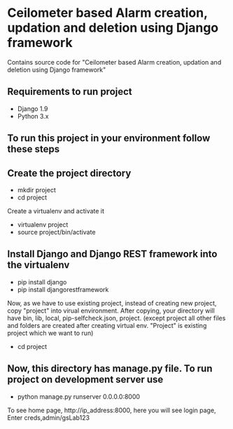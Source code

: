 # Ceilometer based Alarm creation, updation and deletion using Django framework
Contains source code for "Ceilometer based Alarm creation, updation and deletion using Django framework"

Requirements to run project
-------
* Django 1.9
* Python 3.x

To run this project in your environment follow these steps
-------
Create the project directory
-------
* mkdir project
* cd project

Create a virtualenv and activate it
* virtualenv project
* source project/bin/activate 

Install Django and Django REST framework into the virtualenv
-----
* pip install django
* pip install djangorestframework

Now, as we have to use existing project, instead of creating new project, copy "project" into virual environment. After copying, your directory will have bin, lib, local, pip-selfcheck.json, project. (except project all other files and folders are created after creating virtual env. "Project" is existing project which we want to run)

* cd project

Now, this directory has manage.py file. To run project on development server use
----
* python manage.py runserver 0.0.0.0:8000

To see home page, http://ip_address:8000, here you will see login page, Enter creds,admin/gsLab123
